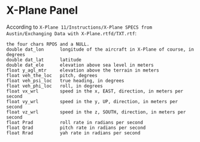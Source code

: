 # X-Plane Panel

According to `X-Plane 11/Instructions/X-Plane SPECS from Austin/Exchanging Data with X-Plane.rtfd/TXT.rtf`:

```
the four chars RPOS and a NULL.
double dat_lon		longitude of the aircraft in X-Plane of course, in degrees
double dat_lat		latitude
double dat_ele		elevation above sea level in meters
float y_agl_mtr		elevation above the terrain in meters
float veh_the_loc	pitch, degrees
float veh_psi_loc	true heading, in degrees
float veh_phi_loc	roll, in degrees
float vx_wrl		speed in the x, EAST, direction, in meters per second
float vy_wrl		speed in the y, UP, direction, in meters per second
float vz_wrl		speed in the z, SOUTH, direction, in meters per second
float Prad			roll rate in radians per second
float Qrad			pitch rate in radians per second
float Rrad			yah rate in radians per second
```
